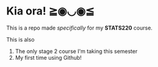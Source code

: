 # Kia ora! ≧◉◡◉≦

This is a repo made *specifically* for my **STATS220** course. 

This is also
1. The only stage 2 course I'm taking this semester
2. My first time using Github!
